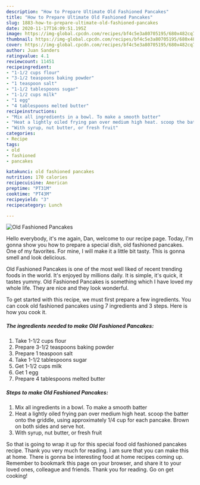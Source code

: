 ```yaml
---
description: "How to Prepare Ultimate Old Fashioned Pancakes"
title: "How to Prepare Ultimate Old Fashioned Pancakes"
slug: 1883-how-to-prepare-ultimate-old-fashioned-pancakes
date: 2020-11-17T16:09:51.195Z
image: https://img-global.cpcdn.com/recipes/bf4c5e3a80705195/680x482cq70/old-fashioned-pancakes-recipe-main-photo.jpg
thumbnail: https://img-global.cpcdn.com/recipes/bf4c5e3a80705195/680x482cq70/old-fashioned-pancakes-recipe-main-photo.jpg
cover: https://img-global.cpcdn.com/recipes/bf4c5e3a80705195/680x482cq70/old-fashioned-pancakes-recipe-main-photo.jpg
author: Juan Sanders
ratingvalue: 4.1
reviewcount: 11451
recipeingredient:
- "1-1/2 cups flour"
- "3-1/2 teaspoons baking powder"
- "1 teaspoon salt"
- "1-1/2 tablespoons sugar"
- "1-1/2 cups milk"
- "1 egg"
- "4 tablespoons melted butter"
recipeinstructions:
- "Mix all ingredients in a bowl. To make a smooth batter"
- "Heat a lightly oiled frying pan over medium high heat. scoop the batter onto the griddle, using approximately 1/4 cup for each pancake. Brown on both sides and serve hot."
- "With syrup, nut butter, or fresh fruit"
categories:
- Recipe
tags:
- old
- fashioned
- pancakes

katakunci: old fashioned pancakes 
nutrition: 170 calories
recipecuisine: American
preptime: "PT31M"
cooktime: "PT43M"
recipeyield: "3"
recipecategory: Lunch

---
```



![Old Fashioned Pancakes](https://img-global.cpcdn.com/recipes/bf4c5e3a80705195/680x482cq70/old-fashioned-pancakes-recipe-main-photo.jpg)

Hello everybody, it's me again, Dan, welcome to our recipe page. Today, I'm gonna show you how to prepare a special dish, old fashioned pancakes. One of my favorites. For mine, I will make it a little bit tasty. This is gonna smell and look delicious.

Old Fashioned Pancakes is one of the most well liked of recent trending foods in the world. It's enjoyed by millions daily. It is simple, it's quick, it tastes yummy. Old Fashioned Pancakes is something which I have loved my whole life. They are nice and they look wonderful.




To get started with this recipe, we must first prepare a few ingredients. You can cook old fashioned pancakes using 7 ingredients and 3 steps. Here is how you cook it.

<!--inarticleads1-->

##### The ingredients needed to make Old Fashioned Pancakes:

1. Take 1-1/2 cups flour
1. Prepare 3-1/2 teaspoons baking powder
1. Prepare 1 teaspoon salt
1. Take 1-1/2 tablespoons sugar
1. Get 1-1/2 cups milk
1. Get 1 egg
1. Prepare 4 tablespoons melted butter




<!--inarticleads2-->

##### Steps to make Old Fashioned Pancakes:

1. Mix all ingredients in a bowl. To make a smooth batter
1. Heat a lightly oiled frying pan over medium high heat. scoop the batter onto the griddle, using approximately 1/4 cup for each pancake. Brown on both sides and serve hot.
1. With syrup, nut butter, or fresh fruit




So that is going to wrap it up for this special food old fashioned pancakes recipe. Thank you very much for reading. I am sure that you can make this at home. There is gonna be interesting food at home recipes coming up. Remember to bookmark this page on your browser, and share it to your loved ones, colleague and friends. Thank you for reading. Go on get cooking!
